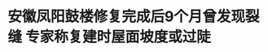 <!DOCTYPE html>
<html lang="zh-CN">

<head>
    
<title>安徽凤阳鼓楼修复完成后9个月曾发现裂缝 专家称复建时屋面坡度或过陡_腾讯新闻</title>
<meta name="keywords" content="鼓楼,安徽,凤阳,文旅,复建,明中都,文旅局,维修,滁州,滁州市公共资源交易中心">
<meta name="description" content="5月19日，安徽省滁州市凤阳鼓楼发生屋顶瓦片大面积脱落，据凤阳县文旅局20日发布的通报，此次瓦片大面积脱落，距离凤阳鼓楼上次进行维修仅1年多时间。红星新闻记者查询后发现，据滁州市公共资源交易中心网公布的一份落款为2023年7月的《凤阳县明中都鼓楼（简称“凤阳鼓楼”）楼宇维修招标文件》显示，这次维修内容包括更换...">
<meta name="author" content="腾讯网">
<meta name="copyright" content="Copyright 1998 - 2025 Tencent. All Rights Reserved">
<meta property="og:type" content="news" />

<meta property="og:title" content="安徽凤阳鼓楼修复完成后9个月曾发现裂缝 专家称复建时屋面坡度或过陡_腾讯新闻" />
<meta property="og:description" content="5月19日，安徽省滁州市凤阳鼓楼发生屋顶瓦片大面积脱落，据凤阳县文旅局20日发布的通报，此次瓦片大面积脱落，距离凤阳鼓楼上次进行维修仅1年多时间。红星新闻记者查询后发现，据滁州市公共资源交易中心网公布的一份落款为2023年7月的《凤阳县明中都鼓楼（简称“凤阳鼓楼”）楼宇维修招标文件》显示，这次维修内容包括更换..." />
<meta property="og:url" content="https://news.qq.com/rain/a/20250522A00APH00" />
<meta property="og:image" content="https://inews.gtimg.com/news_ls/OpSLiNer2mJKe_dNqDmn5DbJvH4CrY2_Km4tby7B_9c_cAA_640330/0" />
<meta property="article:author" content="成都商报红星新闻" />
<meta property="article:published_time" content="2025-05-22 00:50:10" />
<meta property="category" content="social" />

<meta name="baidu-site-verification" content="jJeIJ5X7pP" />
    <meta charset="utf-8" />
<meta http-equiv="X-UA-Compatible" content="IE=Edge" />
<meta name="viewport" content="width=device-width, initial-scale=1, shrink-to-fit=no" />
<link rel="dns-prefetch" href="mat1.gtimg.com">
<link rel="dns-prefetch" href="i.news.qq.com">
<link rel="shortcut icon" href="https://mat1.gtimg.com/qqcdn/qqindex2021/favicon.ico">
<script nomodule="true" src="https://mat1.gtimg.com/qqcdn/qqindex2021/common-static/20240515201444/core3-37-1.min.js"></script>
<script>
  try {
    if (!window.IntersectionObserver) {
      var observerScript = document.createElement('script');
      observerScript.src = "https://mat1.gtimg.com/qqcdn/qqindex2021/common-static/20241024141058/intersection-observer-polyfill.js";
      document.head.appendChild(observerScript);
    }
  } catch (error) {}
</script>

<script>
  try {
    if (!Element.prototype.scrollTo) {
      var scrollScript = document.createElement('script');
      scrollScript.src = "https://mat1.gtimg.com/qqcdn/qqindex2021/common-static/20241025153001/scroll-behavior-polyfill.js";
      document.head.appendChild(scrollScript);
    }
  } catch (error) {}
</script>
<script>
  try {
    if ('scrollRestoration' in window.history) {
      window.history.scrollRestoration = 'manual';
    }
    window.isPcClient = Boolean(window.electron) && (
      window.navigator.userAgent.indexOf('pc-client') > 0 ||
      window.navigator.userAgent.indexOf('TencentNews') > 0
    );
  } catch {}
</script>
<script>
  try {
    if (window.isPcClient) {
      var bodyStyle = document.createElement('style');
      bodyStyle.innerText = 'body{ zoom: 0.95 }';
      document.head.appendChild(bodyStyle);
    }
  } catch {}
</script>
<script>
  window.DATA = {"url":"https://view.inews.qq.com/a/20250522A00APH00","article_id":"20250522A00APH00","article_type":"0","title":"安徽凤阳鼓楼修复完成后9个月曾发现裂缝 专家称复建时屋面坡度或过陡","desc":"5月19日，安徽省滁州市凤阳鼓楼发生屋顶瓦片大面积脱落，据凤阳县文旅局20日发布的通报，此次瓦片大面积脱落，距离凤阳鼓楼上次进行维修仅1年多时间。红星新闻记者查询后发现，据滁州市公共资源交易中心网公布的一份落款为2023年7月的《凤阳县明中都鼓楼（简称“凤阳鼓楼”）楼宇维修招标文件》显示，这次维修内容包括更换...","iNewsRecommendLevel":1,"abstract":"5月19日，安徽省滁州市凤阳鼓楼发生屋顶瓦片大面积脱落，据凤阳县文旅局20日发布的通报，此次瓦片大面积脱落，距离凤阳鼓楼上次进行维修仅1年多时间。红星新闻记者查询后发现，据滁州市公共资源交易中心网公布的一份落款为2023年7月的《凤阳县明中都鼓楼（简称“凤阳鼓楼”）楼宇维修招标文件》显示，这次维修内容包括更换...","catalog1":"social","ad_channel_sign":"news","introduction":"","media":"成都商报红星新闻","media_id":"5082585","pubtime":"2025-05-22 00:50:10","comment_id":"8413783153","political":0,"cmsId":"20250522A00APH00","cms_id":"20250522A00APH00","closeAllAd":0,"closeAllFavorite":false,"originContent":{"directory":{"ai_list":[{"desc":"维修仅1年多后发生瓦片大面积脱落","link":"AIPOS_0"},{"desc":"凤阳鼓楼修复完成9个月后出现瓦片滑落","link":"AIPOS_1"},{"desc":"专家认为复原鼓楼时或屋面坡度过陡","link":"AIPOS_2"}],"enable":2,"list":null},"text":"\u003cdiv class=\"rich_media_content\"\u003e\u003cblockquote\u003e\u003cp\u003e5月19日，安徽省滁州市凤阳鼓楼发生屋顶瓦片大面积脱落，据凤阳县文旅局20日发布的通报，此次瓦片大面积脱落，距离凤阳鼓楼上次进行维修仅1年多时间。\u003c/p\u003e\u003cp\u003e红星新闻记者查询后发现，据滁州市公共资源交易中心网公布的一份落款为2023年7月的《凤阳县明中都鼓楼（简称“凤阳鼓楼”）楼宇维修招标文件》显示，这次维修内容包括更换损毁檐板、屋椽及脱落瓦片等。\u003c/p\u003e\u003cp\u003e凤阳县文旅局党组书记、局长卢德永20日在接受央广网记者采访时表示，发生脱落的也正是当时进行修复的瓦片部分。值得注意的是，除了在1995年复建鼓楼上层楼宇部分外，凤阳当地还曾在2015年复建钟楼。\u003c/p\u003e\u003c/blockquote\u003e\u003cp style=\"text-align: center\" data-exeditor-arbitrary-box=\"image-box\"\u003e\u003c!--IMG_0--\u003e\u003c/p\u003e\u003cp class=\"qqnews_image_desc\" style=\"color: #666; font-size: 14px; text-align: center\"\u003e▲安徽凤阳鼓楼发生屋顶瓦片大面积脱落 视频截图\u003c/p\u003e\u003cp\u003e5月21日，福建理工大学历史建筑保护工程专业教授姚洪峰接受红星新闻记者采访时表示，上世纪90年代甚至近些年，随着文旅的发展一些文保单位出现了需要复建的情况。比如凤阳鼓楼这种明代基座尚存，但是希望复建上层楼宇的情况，由于下层属于省级文保单位，因此上层复建建筑需要省级文物局批准，同时复建的建筑要有历史依据可查。\u003c/p\u003e\u003cp style=\"text-align: center\"\u003e\u003cstrong\u003e\u003cspan style=\"color: rgb(127, 127, 127)\"\u003e维修仅1年多后发生瓦片大面积脱落 \u003c/span\u003e\u003c/strong\u003e\u003c/p\u003e\u003cp style=\"text-align: center\"\u003e\u003cstrong\u003e\u003cspan style=\"color: rgb(127, 127, 127)\"\u003e去年无人机巡检时曾发现裂缝\u003c/span\u003e\u003c/strong\u003e\u003c/p\u003e\u003cp\u003e据凤阳县文旅局通报，凤阳鼓楼建于1375年，由台基和楼宇两部分组成，台基于1989年被列为安徽省重点文物保护单位，原楼宇部分已毁于清咸丰三年（1853年），现楼宇为1995年建设。5月19日发生的鼓楼楼宇顶部东侧瓦片部分脱落没有造成人员伤亡。\u003c/p\u003e\u003cp\u003e凤阳县文旅局通报称，2017年以来，鼓楼楼宇零星出现屋顶部分瓦片脱落、檐板损毁。2023年2月，因损毁情况加重，存在安全隐患，启动鼓楼楼宇维修项目。2023年5月，通过公开招标，确定了项目设计单位、施工单位、监理单位。2023年9月进场施工，2024年3月竣工验收。\u003c/p\u003e\u003cp style=\"text-align: center\" data-exeditor-arbitrary-box=\"image-box\"\u003e\u003c!--IMG_1--\u003e\u003c/p\u003e\u003cp class=\"qqnews_image_desc\" style=\"color: #666; font-size: 14px; text-align: center\"\u003e▲凤阳县文旅局相关通报\u003c/p\u003e\u003cp\u003e据滁州市公共资源交易中心网公布的一份落款为2023年7月的《凤阳县明中都鼓楼楼宇维修招标文件》显示，此次维修的内容包括，鼓楼楼宇重檐歇山顶屋面维修，更换损毁檐板、屋椽及脱落瓦片，斗拱、门窗油漆翻新，二楼栏杆加高等，当时的合同估算价为400万元。\u003c/p\u003e\u003cp\u003e据天眼查App等平台数据显示，2023年7月31日，凤阳县明中都鼓楼楼宇维修中标结果公示，中标的是黄山市徽州中亚建筑安装古典园林有限公司，工期为180日。相关信息显示，该公司成立于2002年，注册资本2500万元，经营范围包括建筑工程、古建筑工程、文物保护工程等。据多地政府网站的公示信息，该企业曾中标过安徽黄山“花开南溪”乡村振兴样板项目建设工程、黄山市徽州区潜口镇潜口转盘及周边改造提升工程等项目。\u003c!--MID_AD_0--\u003e\u003c!--EOP_0--\u003e\u003c/p\u003e\u003c!--MID_ARTICLE_AD_0--\u003e\u003c!--PARAGRAPH_0--\u003e\u003cp\u003e21日下午，红星新闻记者拨打了黄山市徽州中亚建筑安装古典园林有限公司的电话。但记者说明采访来意后，电话被挂断。\u003c/p\u003e\u003cp\u003e凤阳县文旅局党组书记、局长卢德永接受央广网记者采访时曾表示，凤阳鼓楼在修复完成后9个月，即去年12月，无人机在巡检时发现楼宇顶部南北向出现裂缝的情况，第三方检测机构评估后要求施工单位进行修补，当时的结论是“没有整体滑动现象”。\u003c/p\u003e\u003cp\u003e通过验收1年后，鼓楼却出现瓦片大面积滑落的情况。对此，建筑领域安全专家、教授级高级工程师张世园接受红星新闻记者采访时表示，通过凤阳县的通报可知，发生瓦片脱落的鼓楼是2024年3月维修，建于1995年，是钢筋混凝土结构，严格意义上属于重建的仿古建筑。对于瓦片脱落原因的调查，需要查阅该仿古建筑的设计是否符合国家相关法规、规范、标准要求，同时需要确认是否存在施工质量、建筑结构安全隐患。\u003c!--MID_AD_1--\u003e\u003c!--EOP_1--\u003e\u003c/p\u003e\u003c!--MID_ARTICLE_AD_1--\u003e\u003c!--PARAGRAPH_1--\u003e\u003cp style=\"text-align: center\"\u003e\u003cstrong\u003e\u003cspan style=\"color: rgb(31, 73, 125)\"\u003e为何发生瓦片掉落？\u003cbr/\u003e\u003c/span\u003e\u003c/strong\u003e\u003c/p\u003e\u003cp style=\"text-align: center\"\u003e\u003cstrong\u003e\u003cspan style=\"color: rgb(31, 73, 125)\"\u003e专家认为复原鼓楼时或屋面坡度过陡\u003c/span\u003e\u003c/strong\u003e\u003cbr/\u003e\u003c/p\u003e\u003cp\u003e张世园接受红星新闻记者采访时表示，随着建筑材料变化发展，现在很多古建筑、仿古建筑建造和修复会使用一些新材料、新工艺，与古建工艺和材料出现了不同。仿古建筑的瓦片铺设主要有干铺法和湿铺法，干铺法就是在瓦片下面一层设置檩条，然后依次把瓦片铺设在上面，檩条均匀受力。湿铺法主要是使用砂浆等固结材料，将瓦片固定在屋顶，由于砂浆等固结材料质量控制困难，容易出现质量问题，而导致瓦片出现松动、脱落的情况。\u003c!--MID_AD_2--\u003e\u003c!--EOP_2--\u003e\u003c/p\u003e\u003c!--MID_ARTICLE_AD_2--\u003e\u003c!--PARAGRAPH_2--\u003e\u003cp\u003e张世园说，仿古建筑很多是斜坡屋顶，有可能出现最边缘的屋檐板集中受力。屋檐板实际上不应该受力的，一旦屋檐板受力过大超出承受范围而损毁，就会出现瓦片整体滑落的情况。\u003c/p\u003e\u003cp style=\"text-align: center\" data-exeditor-arbitrary-box=\"image-box\"\u003e\u003c!--IMG_2--\u003e\u003c/p\u003e\u003cp class=\"qqnews_image_desc\" style=\"color: #666; font-size: 14px; text-align: center\"\u003e▲发生瓦片脱落的凤阳鼓楼 据央广网\u003c/p\u003e\u003cp\u003e福建理工大学历史建筑保护工程专业教授姚洪峰表示，传统古建的瓦有些通过金属丝相互固定铺设在望板上的，古建的瓦绝大多数都会用瓦钉在屋檐处固定，现在很多仿古建筑会铺设新材料制作的防水层，摩擦力相对传统望板材料较小，如果屋顶坡面较大，可能出现瓦片大面积滑落的情况。\u003c/p\u003e\u003cp\u003e姚洪峰向红星新闻记者提供了一份《凤阳县明中都鼓楼楼宇维修设计方案》，其中显示，上世纪90年代复原的这座鼓楼或存在屋面坡度过陡的情况，平均坡度接近40度，这种坡度在正常古建筑屋面是非常少见的坡度。\u003c/p\u003e\u003cp style=\"text-align: center\"\u003e\u003cstrong\u003e\u003cspan style=\"color: rgb(31, 73, 125)\"\u003e凤阳县已成立调查组\u003c/span\u003e\u003c/strong\u003e\u003c/p\u003e\u003cp style=\"text-align: center\"\u003e\u003cstrong\u003e\u003cspan style=\"color: rgb(31, 73, 125)\"\u003e邀请相关专家开展调查核实\u003c/span\u003e\u003c/strong\u003e\u003c/p\u003e\u003cp\u003e据凤阳县文旅局20日通报，凤阳鼓楼的楼宇部分为1995年建设。红星新闻记者查询后发现，除了重建鼓楼外，在2015年，凤阳还开工复建钟楼，并于2018年竣工。据安徽日报2015年报道，复建后的凤阳钟楼主体建筑高32.8米，建筑面积约7867平方米。相比于凤阳鼓楼台基为明代建筑、楼宇为新建，凤阳钟楼的台基和楼宇部分均为复建。\u003c/p\u003e\u003cp\u003e卢德勇接受央广网采访时曾表示，上次凤阳鼓楼维修最后合同结算金额为290余万元，主要用于瓦片、檩条以及二楼木栏杆的修缮，增加防水层、钢筋网、水泥砂浆层等，还包括脚手架搭建等花费。\u003c/p\u003e\u003cp\u003e5月21日，红星新闻记者联系了卢德勇，但其未能接受采访。\u003c/p\u003e\u003cp\u003e凤阳县文旅局20日通报，针对此事，凤阳县委、县政府已成立调查组，责令项目设计单位、施工单位、监理单位赶赴现场，并邀请相关专家开展调查核实。截至5月19日23时，现场安全防护隔离设施已安装完成，其他工作正有序推进中。\u003c/p\u003e\u003cp style=\"text-align: center\" data-exeditor-arbitrary-box=\"image-box\"\u003e\u003c!--IMG_3--\u003e\u003c/p\u003e\u003cp class=\"qqnews_image_desc\" style=\"color: #666; font-size: 14px; text-align: center\"\u003e▲凤阳县文化和旅游局 据央广网\u003c/p\u003e\u003cp\u003e红星新闻记者注意到，从上世纪90年代开始，我国多地曾复建过钟楼、鼓楼等建筑。\u003c/p\u003e\u003cp\u003e河北蔚县政府网站介绍，蔚县鼓楼始建于明代洪武十四年，楼宇毁于1946年，现在的鼓楼楼宇部分是在1997年重建，并于1998年10月建成并对外开放的。中国青年网2022年曾报道，开封鼓楼始建于明代洪武十二年，1976年11月，残留的开封鼓楼台基被全部拆除，辟为广场。在2012年4月23日，鼓楼复建及地下人防项目工程正式开始施工，于2013年10月收官。\u003c!--MID_AD_3--\u003e\u003c!--EOP_3--\u003e\u003c/p\u003e\u003c!--MID_ARTICLE_AD_3--\u003e\u003c!--PARAGRAPH_3--\u003e\u003cp\u003e据央广网20日报道，按照文物保护法的相关规定，在城台上面进行施工的楼宇复建项目至少需通过省级文物部门和国家文物局的双重批复，但实际情况是，凤阳鼓楼1995年相关报批手续在安徽省文物局未获得批准，属违规建筑。\u003c/p\u003e\u003cp\u003e对此姚洪峰表示，上世纪90年代甚至近些年，随着文旅发展，一些文保单位出现需要复建部分建筑和其他设施的情况，像凤阳鼓楼这种古建基座尚存，但是希望复建上层楼宇或其他设施的情况。由于下层属于省级文保单位，因此上层复建建筑需要省文物局批准，同时复建的建筑要有历史依据可查。对于此次出现瓦片大面积滑落的凤阳鼓楼上层楼宇建筑是否“违建”，需要相关部门调查后确定。\u003c/p\u003e\u003cp\u003e红星新闻记者查询后发现，根据文物保护法，不可移动文物已全部毁坏的，应当实施遗址保护，不得在原址重建。因特殊情况需要在原址重建的，由省、自治区、直辖市人民政府文物行政部门报省、自治区、直辖市人民政府批准；全国重点文物保护单位需要在原址重建的，由省、自治区、直辖市人民政府报国务院批准。红星新闻记者从安徽省政府网站上查询后发现，凤阳鼓楼基座部分属于安徽省第三批文保单位。\u003c!--MID_AD_4--\u003e\u003c!--EOP_4--\u003e\u003c/p\u003e\u003c!--MID_ARTICLE_AD_4--\u003e\u003c!--PARAGRAPH_4--\u003e\u003cp\u003e陕西一名古建行业业内人士龚先生（化姓）接受红星新闻记者采访时表示，近些年随着文旅行业的发展，很多地方会复建一些古建筑，“严格来说这些和文物保护基本没有什么关系了，主要在新建的过程中不对已有文保建筑造成危害，同时需符合其他规定。”\u003c/p\u003e\u003cp\u003e龚先生说，文物修复强调“最小干预”和“可识别性”原则，要求修复必须基于原始材料和历史证据，避免臆测性复原。\u003c/p\u003e\u003cp\u003e红星新闻记者 付垚\u003c/p\u003e\u003cp\u003e编辑 郭庄 责编 邓旆光\u003c/p\u003e\u003cdiv powered-by=\"qqnews_ex-editor\"\u003e\u003c/div\u003e\u003cstyle\u003e.rich_media_content{--news-tabel-th-night-color: #444444;--news-font-day-color: #333;--news-font-night-color: #d9d9d9;--news-bottom-distance: 22px}.rich_media_content p:not([data-exeditor-arbitrary-box=image-box]){letter-spacing:.5px;line-height:30px;margin-bottom:var(--news-bottom-distance);word-wrap:break-word}.rich_media_content{color:var(--news-font-day-color);font-size:18px}@media(prefers-color-scheme:dark){body:not([data-weui-theme=light]):not([dark-mode-disable=true]) .rich_media_content p:not([data-exeditor-arbitrary-box=image-box]){letter-spacing:.5px;line-height:30px;margin-bottom:var(--news-bottom-distance);word-wrap:break-word}body:not([data-weui-theme=light]):not([dark-mode-disable=true]) .rich_media_content{color:var(--news-font-night-color)}}.data_color_scheme_dark .rich_media_content p:not([data-exeditor-arbitrary-box=image-box]){letter-spacing:.5px;line-height:30px;margin-bottom:var(--news-bottom-distance);word-wrap:break-word}.data_color_scheme_dark .rich_media_content{color:var(--news-font-night-color)}.data_color_scheme_dark .rich_media_content{font-size:18px}.rich_media_content p[data-exeditor-arbitrary-box=image-box]{margin-bottom:11px}.rich_media_content\u003ediv:not(.qnt-video),.rich_media_content\u003esection{margin-bottom:var(--news-bottom-distance)}.rich_media_content hr{margin-bottom:var(--news-bottom-distance)}.rich_media_content .link_list{margin:0;margin-top:20px;min-height:0!important}.rich_media_content blockquote{background:#f9f9f9;border-left:6px solid #ccc;margin:1.5em 10px;padding:.5em 10px}.rich_media_content blockquote p{margin-bottom:0!important}.data_color_scheme_dark .rich_media_content blockquote{background:#323232}@media(prefers-color-scheme:dark){body:not([data-weui-theme=light]):not([dark-mode-disable=true]) .rich_media_content blockquote{background:#323232}}.rich_media_content ol[data-ex-list]{--ol-start: 1;--ol-list-style-type: decimal;list-style-type:none;counter-reset:olCounter calc(var(--ol-start,1) - 1);position:relative}.rich_media_content ol[data-ex-list]\u003eli\u003e:first-child::before{content:counter(olCounter,var(--ol-list-style-type)) '. ';counter-increment:olCounter;font-variant-numeric:tabular-nums;display:inline-block}.rich_media_content ul[data-ex-list]{--ul-list-style-type: circle;list-style-type:none;position:relative}.rich_media_content ul[data-ex-list].nonUnicode-list-style-type\u003eli\u003e:first-child::before{content:var(--ul-list-style-type) ' ';font-variant-numeric:tabular-nums;display:inline-block;transform:scale(0.5)}.rich_media_content ul[data-ex-list].unicode-list-style-type\u003eli\u003e:first-child::before{content:var(--ul-list-style-type) ' ';font-variant-numeric:tabular-nums;display:inline-block;transform:scale(0.8)}.rich_media_content ol:not([data-ex-list]){padding-left:revert}.rich_media_content ul:not([data-ex-list]){padding-left:revert}.rich_media_content table{display:table;border-collapse:collapse;margin-bottom:var(--news-bottom-distance)}.rich_media_content table th,.rich_media_content table td{word-wrap:break-word;border:1px solid #ddd;white-space:nowrap;padding:2px 5px}.rich_media_content table th{font-weight:700;background-color:#f0f0f0;text-align:left}.rich_media_content table p{margin-bottom:0!important}.data_color_scheme_dark .rich_media_content table th{background:var(--news-tabel-th-night-color)}@media(prefers-color-scheme:dark){body:not([data-weui-theme=light]):not([dark-mode-disable=true]) .rich_media_content table th{background:var(--news-tabel-th-night-color)}}.rich_media_content .qqnews_image_desc,.rich_media_content p[type=om-image-desc]{line-height:20px!important;text-align:center!important;font-size:14px!important;color:#666!important}.rich_media_content div[data-exeditor-arbitrary-box=wrap]:not([data-exeditor-arbitrary-box-special-style]){max-width:100%}.rich_media_content .qqnews-content{--wmfont: 0;--wmcolor: transparent;font-size:var(--wmfont);color:var(--wmcolor);line-height:var(--wmfont)!important;margin-bottom:var(--wmfont)!important}.rich_media_content .qqnews_sign_emphasis{background:#f7f7f7}.rich_media_content .qqnews_sign_emphasis ol{word-wrap:break-word;border:none;color:#5c5c5c;line-height:28px;list-style:none;margin:14px 0 6px;padding:16px 15px 4px}.rich_media_content .qqnews_sign_emphasis p{margin-bottom:12px!important}.rich_media_content .qqnews_sign_emphasis ol\u003eli\u003ep{padding-left:30px}.rich_media_content .qqnews_sign_emphasis ol\u003eli{list-style:none}.rich_media_content .qqnews_sign_emphasis ol\u003eli\u003ep:first-child::before{margin-left:-30px;content:counter(olCounter,decimal) ''!important;counter-increment:olCounter!important;font-variant-numeric:tabular-nums!important;background:#37f;border-radius:2px;color:#fff;font-size:15px;font-style:normal;text-align:center;line-height:18px;width:18px;height:18px;margin-right:12px;position:relative;top:-1px}.data_color_scheme_dark .rich_media_content .qqnews_sign_emphasis{background:#262626}.data_color_scheme_dark .rich_media_content .qqnews_sign_emphasis ol\u003eli\u003ep{color:#a9a9a9}@media(prefers-color-scheme:dark){body:not([data-weui-theme=light]):not([dark-mode-disable=true]) .rich_media_content .qqnews_sign_emphasis{background:#262626}body:not([data-weui-theme=light]):not([dark-mode-disable=true]) .rich_media_content .qqnews_sign_emphasis ol\u003eli\u003ep{color:#a9a9a9}}.rich_media_content h1,.rich_media_content h2,.rich_media_content h3,.rich_media_content h4,.rich_media_content h5,.rich_media_content h6{margin-bottom:var(--news-bottom-distance);font-weight:700}.rich_media_content h1{font-size:20px}.rich_media_content h2,.rich_media_content h3{font-size:19px}.rich_media_content h4,.rich_media_content h5,.rich_media_content h6{font-size:18px}.rich_media_content li:empty{display:none}.rich_media_content ul,.rich_media_content ol{margin-bottom:var(--news-bottom-distance)}.rich_media_content div\u003ep:only-child{margin-bottom:0!important}.rich_media_content .cms-cke-widget-title-wrap p{margin-bottom:0!important}\u003c/style\u003e\u003c/div\u003e","version":"v2"},"originAttribute":{"IMG_0":{"bigOrigUrl":"https://inews.gtimg.com/om_bt/OzdqNsn2_M-KD8rLbpTTX_hqyTDCdN6puldDg9lVhx6JAAA/0","compressUrl":"https://inews.gtimg.com/om_bt/OzdqNsn2_M-KD8rLbpTTX_hqyTDCdN6puldDg9lVhx6JAAA/641","desc":"","fullPic":"1","height":775,"imgurl0":"https://inews.gtimg.com/om_bt/OzdqNsn2_M-KD8rLbpTTX_hqyTDCdN6puldDg9lVhx6JAAA/0","imgurl1000":"https://inews.gtimg.com/om_bt/OzdqNsn2_M-KD8rLbpTTX_hqyTDCdN6puldDg9lVhx6JAAA/1000","islong":0,"origUrl":"https://inews.gtimg.com/om_bt/OzdqNsn2_M-KD8rLbpTTX_hqyTDCdN6puldDg9lVhx6JAAA/641","size":142,"style":"display: inline-block; max-width: 100%; width: 928px","thumb":"https://inews.gtimg.com/om_bt/OzdqNsn2_M-KD8rLbpTTX_hqyTDCdN6puldDg9lVhx6JAAA_181x181s/0","url":"https://inews.gtimg.com/om_bt/OzdqNsn2_M-KD8rLbpTTX_hqyTDCdN6puldDg9lVhx6JAAA/641","width":641},"IMG_1":{"bigOrigUrl":"https://inews.gtimg.com/om_bt/Oi-yhZVqOMbDQ4UD2QPwchjU0wRHR_6-indxajnGRW7GIAA/0","compressUrl":"https://inews.gtimg.com/om_bt/Oi-yhZVqOMbDQ4UD2QPwchjU0wRHR_6-indxajnGRW7GIAA/641","desc":"","fullPic":"1","height":654,"imgurl0":"https://inews.gtimg.com/om_bt/Oi-yhZVqOMbDQ4UD2QPwchjU0wRHR_6-indxajnGRW7GIAA/0","imgurl1000":"https://inews.gtimg.com/om_bt/Oi-yhZVqOMbDQ4UD2QPwchjU0wRHR_6-indxajnGRW7GIAA/1000","islong":0,"origUrl":"https://inews.gtimg.com/om_bt/Oi-yhZVqOMbDQ4UD2QPwchjU0wRHR_6-indxajnGRW7GIAA/641","size":286,"style":"display: inline-block; max-width: 100%; width: 640px","thumb":"https://inews.gtimg.com/om_bt/Oi-yhZVqOMbDQ4UD2QPwchjU0wRHR_6-indxajnGRW7GIAA_181x181s/0","url":"https://inews.gtimg.com/om_bt/Oi-yhZVqOMbDQ4UD2QPwchjU0wRHR_6-indxajnGRW7GIAA/641","width":640},"IMG_2":{"bigOrigUrl":"https://inews.gtimg.com/om_bt/OkvEVPg0jQjsyjl0oSzOrNfOcQJYPNJ8RcJrKWcOcXf-oAA/0","compressUrl":"https://inews.gtimg.com/om_bt/OkvEVPg0jQjsyjl0oSzOrNfOcQJYPNJ8RcJrKWcOcXf-oAA/641","desc":"","fullPic":"1","height":481,"imgurl0":"https://inews.gtimg.com/om_bt/OkvEVPg0jQjsyjl0oSzOrNfOcQJYPNJ8RcJrKWcOcXf-oAA/0","imgurl1000":"https://inews.gtimg.com/om_bt/OkvEVPg0jQjsyjl0oSzOrNfOcQJYPNJ8RcJrKWcOcXf-oAA/1000","islong":0,"origUrl":"https://inews.gtimg.com/om_bt/OkvEVPg0jQjsyjl0oSzOrNfOcQJYPNJ8RcJrKWcOcXf-oAA/641","size":97,"style":"display: inline-block; max-width: 100%; width: 800px","thumb":"https://inews.gtimg.com/om_bt/OkvEVPg0jQjsyjl0oSzOrNfOcQJYPNJ8RcJrKWcOcXf-oAA_181x181s/0","url":"https://inews.gtimg.com/om_bt/OkvEVPg0jQjsyjl0oSzOrNfOcQJYPNJ8RcJrKWcOcXf-oAA/641","width":641},"IMG_3":{"bigOrigUrl":"https://inews.gtimg.com/om_bt/Oi6DXOjfASVGXSSm54bkihUehV6QfKflcKUelql0Z5IuEAA/0","compressUrl":"https://inews.gtimg.com/om_bt/Oi6DXOjfASVGXSSm54bkihUehV6QfKflcKUelql0Z5IuEAA/641","desc":"","fullPic":"1","height":427,"imgurl0":"https://inews.gtimg.com/om_bt/Oi6DXOjfASVGXSSm54bkihUehV6QfKflcKUelql0Z5IuEAA/0","imgurl1000":"https://inews.gtimg.com/om_bt/Oi6DXOjfASVGXSSm54bkihUehV6QfKflcKUelql0Z5IuEAA/1000","islong":0,"origUrl":"https://inews.gtimg.com/om_bt/Oi6DXOjfASVGXSSm54bkihUehV6QfKflcKUelql0Z5IuEAA/641","size":96,"style":"display: inline-block; max-width: 100%; width: 800px","thumb":"https://inews.gtimg.com/om_bt/Oi6DXOjfASVGXSSm54bkihUehV6QfKflcKUelql0Z5IuEAA_181x181s/0","url":"https://inews.gtimg.com/om_bt/Oi6DXOjfASVGXSSm54bkihUehV6QfKflcKUelql0Z5IuEAA/641","width":641}},"selfDeclare":{},"userAddress":"四川","card":{"chlid":"5082585","chlname":"成都商报红星新闻","desc":"成都传媒集团旗下的新媒体平台。在这里，你能体会深度、看到态度、感受温度。","icon":"http://inews.gtimg.com/newsapp_ls/0/15492913695_200200/0","msgEntry":1,"uin":"ec4e2b1e5379676f6cbe2aad47ff8c73d5","update_frequency":"0","vip_desc":"成都商报红星新闻官方账号","vip_icon_night":"http://inews.gtimg.com/newsapp_ls/0/14876049528/0","vip_place":"left","vip_type":"30013","vip_icon":"http://inews.gtimg.com/newsapp_ls/0/14876049251/0","vip_type_new":"30013","suid":"8QMW235U5YQeuzo=","liveInfo":{"roomID":"1381546010","roomStatus":"2"},"cpLevel":1},"interationCount":{"like":19,"collect":2,"share":4},"payment_info":{},"article_is_pay":false,"payment_column_info_v1":{"is_column_pay":false,"read_count_all":0},"tag_info_item":null,"contentWordsNum":2979,"extraProperty":{"FeedbackDetailDisableInsert":1,"zanSkinType":""},"relateWelfare":{},"aiSwitch":true,"isOversize":false,"videoArr":[]};
</script>
<script>
  window.channelInfo = {"channelConfig":{"channelNav":[{"_auto_id":"1","active_alien_img":"","alien_img":"","channel_id":"news_news_home","is_local":"0","link":"https://www.qq.com","name_cn":"首页","name_en":"home"},{"_auto_id":"2","active_alien_img":"","alien_img":"","channel_id":"news_news_top","is_local":"0","link":"","name_cn":"要闻","name_en":"news"},{"_auto_id":"4","active_alien_img":"","alien_img":"","channel_id":"news_news_bj","is_local":"1","link":"","name_cn":"北京","name_en":"bj"},{"_auto_id":"5","active_alien_img":"","alien_img":"","channel_id":"news_news_finance","is_local":"0","link":"","name_cn":"财经","name_en":"finance"},{"_auto_id":"6","active_alien_img":"","alien_img":"","channel_id":"news_news_tech","is_local":"0","link":"","name_cn":"科技","name_en":"tech"},{"_auto_id":"7","active_alien_img":"","alien_img":"","channel_id":"tv","is_local":"0","link":"https://v.qq.com/channel/tv/?ptag=qqnews","name_cn":"电视剧","name_en":"tv"},{"_auto_id":"8","active_alien_img":"","alien_img":"","channel_id":"news_news_qa","is_local":"0","link":"","name_cn":"热问","name_en":"qa"},{"_auto_id":"9","active_alien_img":"","alien_img":"","channel_id":"news_news_ent","is_local":"0","link":"","name_cn":"娱乐","name_en":"ent"},{"_auto_id":"10","active_alien_img":"","alien_img":"","channel_id":"variety","is_local":"0","link":"https://v.qq.com/channel/variety/?ptag=qqnews","name_cn":"综艺","name_en":"variety"},{"_auto_id":"11","active_alien_img":"","alien_img":"","channel_id":"news_news_sports","is_local":"0","link":"","name_cn":"体育","name_en":"sports"},{"_auto_id":"13","active_alien_img":"","alien_img":"","channel_id":"news_news_nba","is_local":"0","link":"","name_cn":"NBA","name_en":"nba"},{"_auto_id":"14","active_alien_img":"","alien_img":"","channel_id":"news_news_world","is_local":"0","link":"","name_cn":"国际","name_en":"world"},{"_auto_id":"15","active_alien_img":"","alien_img":"","channel_id":"news_news_mil","is_local":"0","link":"","name_cn":"军事","name_en":"milite"},{"_auto_id":"16","active_alien_img":"","alien_img":"","channel_id":"news_news_auto","is_local":"0","link":"","name_cn":"汽车","name_en":"auto"},{"_auto_id":"17","active_alien_img":"","alien_img":"","channel_id":"news_news_house","is_local":"0","link":"","name_cn":"房产","name_en":"house"},{"_auto_id":"18","active_alien_img":"","alien_img":"","channel_id":"news_news_edu","is_local":"0","link":"","name_cn":"教育","name_en":"edu"},{"_auto_id":"19","active_alien_img":"","alien_img":"","channel_id":"news_news_antip","is_local":"0","link":"","name_cn":"健康","name_en":"health"},{"_auto_id":"20","active_alien_img":"","alien_img":"","channel_id":"news_news_video","is_local":"0","link":"","name_cn":"视频","name_en":"video"},{"_auto_id":"21","active_alien_img":"","alien_img":"","channel_id":"news_news_game","is_local":"0","link":"","name_cn":"游戏","name_en":"games"},{"_auto_id":"22","active_alien_img":"","alien_img":"","channel_id":"news_news_nchupin","is_local":"0","link":"","name_cn":"眼界","name_en":"chupin"},{"_auto_id":"24","active_alien_img":"","alien_img":"","channel_id":"news_news_football","is_local":"0","link":"","name_cn":"足球","name_en":"football"},{"_auto_id":"25","active_alien_img":"","alien_img":"","channel_id":"news_news_kepu","is_local":"0","link":"","name_cn":"科学","name_en":"kepu"},{"_auto_id":"26","active_alien_img":"","alien_img":"","channel_id":"news_news_digi","is_local":"0","link":"","name_cn":"数码","name_en":"digi"},{"_auto_id":"28","active_alien_img":"","alien_img":"","channel_id":"ymzx","is_local":"0","link":"https://gamer.qq.com/v2/cloudgame/game/96897?ichannel=txxwpc0Ftxxwpc1","name_cn":"元梦之星","name_en":"news_news_ymzx"},{"_auto_id":"31","active_alien_img":"","alien_img":"","channel_id":"movie","is_local":"0","link":"https://v.qq.com/channel/movie/?ptag=qqnews","name_cn":"电影","name_en":"movie"},{"_auto_id":"32","active_alien_img":"","alien_img":"","channel_id":"news_news_esport","is_local":"0","link":"","name_cn":"电竞","name_en":"esport"},{"_auto_id":"34","active_alien_img":"","alien_img":"","channel_id":"news_news_history","is_local":"0","link":"","name_cn":"历史","name_en":"history"},{"_auto_id":"35","active_alien_img":"","alien_img":"","channel_id":"news_news_baby","is_local":"0","link":"","name_cn":"育儿","name_en":"baby"},{"_auto_id":"36","active_alien_img":"","alien_img":"","channel_id":"hbjy","is_local":"0","link":"https://gp.qq.com/act/a20250421mnqlx/news.shtml","name_cn":"和平精英","name_en":"news_news_hbjy"},{"_auto_id":"37","active_alien_img":"","alien_img":"","channel_id":"cloud_gamer","is_local":"0","link":"https://gamer.qq.com/?ichannel=txxwpc0Ftxxwpc1","name_cn":"云游戏","name_en":"cloud_gamer"},{"_auto_id":"38","active_alien_img":"","alien_img":"","channel_id":"news_news_lic","is_local":"0","link":"","name_cn":"理财","name_en":"finance_licai"},{"_auto_id":"39","active_alien_img":"","alien_img":"","channel_id":"news_news_istock","is_local":"0","link":"","name_cn":"股票","name_en":"finance_stock"},{"_auto_id":"40","active_alien_img":"","alien_img":"","channel_id":"ren_min_shi_pin","is_local":"0","link":"https://news.qq.com/omn/author/8QMd3Hld74cbujbY?tab=om_video","name_cn":"人民视频","name_en":"ren_min_shi_pin"},{"_auto_id":"41","active_alien_img":"","alien_img":"","channel_id":"news_news_weather","is_local":"0","link":"https://tianqi.qq.com/index.htm","name_cn":"天气","name_en":"weather"}]}};
</script>
<script>
  window.articleConfig = {"rightConfig":[{"_auto_id":"1","category_key":"default","modules":"{\"moduleList\":[{\"title\":\"作者其他文章\",\"id\":\"user_article\"},{\"title\":\"精选视频\",\"id\":\"video_album\",\"videoType\":\"tag\",\"videoId\":\"aUepxrtchGM=\",\"isSticky\":0},{\"title\":\"下载条\",\"id\":\"download_banner\",\"isSticky\":1},{\"title\":\"热点榜\",\"id\":\"hot_rank_list\",\"isSticky\":1},{\"title\":\"广告推广\",\"id\":\"ssp_ad_module\",\"category\":\"ad_ssp\",\"loid\":\"109\",\"isSticky\":1},{\"title\":\"广告推广位\",\"id\":\"c2s_ad_module\",\"category\":\"right_c2s\",\"path\":\"QQcom_all_Rectangle-1|QQcom_all_Rectangle-2|QQcom_all_Rectangle-3\",\"isSticky\":1}]}"},{"_auto_id":"2","category_key":"ent","modules":"{\"moduleList\":[{\"title\":\"作者其他文章\",\"id\":\"user_article\"},{\"title\":\"精选视频\",\"id\":\"video_album\",\"videoType\":\"tag\",\"videoId\":\"aUepxrtchGM=\"},{\"title\":\"下载条\",\"id\":\"download_banner\",\"isSticky\":1},{\"title\":\"热点榜\",\"id\":\"hot_rank_list\",\"isSticky\":1},{\"title\":\"广告推广\",\"id\":\"ssp_ad_module\",\"category\":\"ad_ssp\",\"loid\":\"109\",\"isSticky\":1},{\"title\":\"广告推广\",\"id\":\"ssp_ad_module\",\"category\":\"ad_ssp\",\"loid\":\"117\",\"isSticky\":1}]}"},{"_auto_id":"3","category_key":"game","modules":"{\"moduleList\":[{\"title\":\"作者其他文章\",\"id\":\"user_article\"},{\"title\":\"精选视频\",\"id\":\"video_album\",\"videoType\":\"tag\",\"videoId\":\"aUepxrtchGM=\"},{\"title\":\"热门游戏\",\"id\":\"recommend_game\",\"isSticky\":0},{\"title\":\"下载条\",\"id\":\"download_banner\",\"isSticky\":1},{\"title\":\"热点榜\",\"id\":\"hot_rank_list\",\"isSticky\":1},{\"title\":\"广告推广\",\"id\":\"ssp_ad_module\",\"category\":\"ad_ssp\",\"loid\":\"109\",\"isSticky\":1},{\"title\":\"广告推广位\",\"id\":\"c2s_ad_module\",\"category\":\"right_c2s\",\"path\":\"QQcom_all_Rectangle-1|QQcom_all_Rectangle-2|QQcom_all_Rectangle-3\",\"isSticky\":1}]}"},{"_auto_id":"4","category_key":"tech","modules":"{\"moduleList\":[{\"title\":\"作者其他文章\",\"id\":\"user_article\"},{\"title\":\"精选视频\",\"id\":\"video_album\",\"videoType\":\"tag\",\"videoId\":\"aUepxrtchGM=\"},{\"title\":\"下载条\",\"id\":\"download_banner\",\"isSticky\":1},{\"title\":\"热点榜\",\"id\":\"hot_rank_list\",\"isSticky\":1},{\"title\":\"广告推广\",\"id\":\"ssp_ad_module\",\"category\":\"ad_ssp\",\"loid\":\"109\",\"isSticky\":1},{\"title\":\"广告推广位\",\"id\":\"c2s_ad_module\",\"category\":\"right_c2s\",\"path\":\"QQcom_all_Rectangle-1|QQcom_all_Rectangle-2|QQcom_all_Rectangle-3\",\"isSticky\":1}]}"},{"_auto_id":"5","category_key":"finance","modules":"{\"moduleList\":[{\"title\":\"作者其他文章\",\"id\":\"user_article\"},{\"title\":\"精选视频\",\"id\":\"video_album\",\"videoType\":\"tag\",\"videoId\":\"aUepxrtchGM=\"},{\"title\":\"下载条\",\"id\":\"download_banner\",\"isSticky\":1},{\"title\":\"热点榜\",\"id\":\"hot_rank_list\",\"isSticky\":1},{\"title\":\"广告推广\",\"id\":\"ssp_ad_module\",\"category\":\"ad_ssp\",\"loid\":\"109\",\"isSticky\":1},{\"title\":\"广告推广位\",\"id\":\"c2s_ad_module\",\"category\":\"right_c2s\",\"path\":\"QQcom_all_Rectangle-1|QQcom_all_Rectangle-2|QQcom_all_Rectangle-3\",\"isSticky\":1}]}"},{"_auto_id":"6","category_key":"news","modules":"{\"moduleList\":[{\"title\":\"作者其他文章\",\"id\":\"user_article\"},{\"title\":\"精选视频\",\"id\":\"video_album\",\"videoType\":\"tag\",\"videoId\":\"aUepxrtchGM=\"},{\"title\":\"下载条\",\"id\":\"download_banner\",\"isSticky\":1},{\"title\":\"热点榜\",\"id\":\"hot_rank_list\",\"isSticky\":1},{\"title\":\"广告推广\",\"id\":\"ssp_ad_module\",\"category\":\"ad_ssp\",\"loid\":\"109\",\"isSticky\":1},{\"title\":\"广告推广位\",\"id\":\"c2s_ad_module\",\"category\":\"right_c2s\",\"path\":\"QQcom_all_Rectangle-1|QQcom_all_Rectangle-2|QQcom_all_Rectangle-3\",\"isSticky\":1}]}"},{"_auto_id":"7","category_key":"fashion","modules":"{\"moduleList\":[{\"title\":\"作者其他文章\",\"id\":\"user_article\"},{\"title\":\"精选视频\",\"id\":\"video_album\",\"videoType\":\"tag\",\"videoId\":\"aUepxrtchGM=\"},{\"title\":\"下载条\",\"id\":\"download_banner\",\"isSticky\":1},{\"title\":\"热点榜\",\"id\":\"hot_rank_list\",\"isSticky\":1},{\"title\":\"广告推广\",\"id\":\"ssp_ad_module\",\"category\":\"ad_ssp\",\"loid\":\"109\",\"isSticky\":1},{\"title\":\"广告推广位\",\"id\":\"c2s_ad_module\",\"category\":\"right_c2s\",\"path\":\"QQcom_all_Rectangle-1|QQcom_all_Rectangle-2|QQcom_all_Rectangle-3\",\"isSticky\":1}]}"},{"_auto_id":"8","category_key":"sports","modules":"{\"moduleList\":[{\"title\":\"作者其他文章\",\"id\":\"user_article\"},{\"title\":\"精选视频\",\"id\":\"video_album\",\"videoType\":\"tag\",\"videoId\":\"aUepxrtchGM=\"},{\"title\":\"下载条\",\"id\":\"download_banner\",\"isSticky\":1},{\"title\":\"热点榜\",\"id\":\"hot_rank_list\",\"isSticky\":1},{\"title\":\"广告推广\",\"id\":\"ssp_ad_module\",\"category\":\"ad_ssp\",\"loid\":\"109\",\"isSticky\":1},{\"title\":\"广告推广位\",\"id\":\"c2s_ad_module\",\"category\":\"right_c2s\",\"path\":\"QQcom_all_Rectangle-1|QQcom_all_Rectangle-2|QQcom_all_Rectangle-3\",\"isSticky\":1}]}"},{"_auto_id":"9","category_key":"health","modules":"{\"moduleList\":[{\"title\":\"作者其他文章\",\"id\":\"user_article\"},{\"title\":\"精选视频\",\"id\":\"video_album\",\"videoType\":\"tag\",\"videoId\":\"aUepxrtchGM=\"},{\"title\":\"下载条\",\"id\":\"download_banner\",\"isSticky\":1},{\"title\":\"热点榜\",\"id\":\"hot_rank_list\",\"isSticky\":1},{\"title\":\"广告推广\",\"id\":\"ssp_ad_module\",\"category\":\"ad_ssp\",\"loid\":\"109\",\"isSticky\":1},{\"title\":\"广告推广位\",\"id\":\"c2s_ad_module\",\"category\":\"right_c2s\",\"path\":\"QQcom_all_Rectangle-1|QQcom_all_Rectangle-2|QQcom_all_Rectangle-3\",\"isSticky\":1}]}"},{"_auto_id":"10","category_key":"nba","modules":"{\"moduleList\":[{\"title\":\"作者其他文章\",\"id\":\"user_article\"},{\"title\":\"精选视频\",\"id\":\"video_album\",\"videoType\":\"tag\",\"videoId\":\"aUepxrtchGM=\"},{\"title\":\"下载条\",\"id\":\"download_banner\",\"isSticky\":1},{\"title\":\"热点榜\",\"id\":\"hot_rank_list\",\"isSticky\":1},{\"title\":\"广告推广\",\"id\":\"ssp_ad_module\",\"category\":\"ad_ssp\",\"loid\":\"109\",\"isSticky\":1},{\"title\":\"广告推广位\",\"id\":\"c2s_ad_module\",\"category\":\"right_c2s\",\"path\":\"QQcom_all_Rectangle-1|QQcom_all_Rectangle-2|QQcom_all_Rectangle-3\",\"isSticky\":1}]}"},{"_auto_id":"11","category_key":"edu","modules":"{\"moduleList\":[{\"title\":\"作者其他文章\",\"id\":\"user_article\"},{\"title\":\"精选视频\",\"id\":\"video_album\",\"videoType\":\"tag\",\"videoId\":\"aUWpxLNdg2c=\"},{\"title\":\"下载条\",\"id\":\"download_banner\",\"isSticky\":1},{\"title\":\"热点榜\",\"id\":\"hot_rank_list\",\"isSticky\":1},{\"title\":\"广告推广\",\"id\":\"ssp_ad_module\",\"category\":\"ad_ssp\",\"loid\":\"109\",\"isSticky\":1},{\"title\":\"广告推广位\",\"id\":\"c2s_ad_module\",\"category\":\"right_c2s\",\"path\":\"QQcom_all_Rectangle-1|QQcom_all_Rectangle-2|QQcom_all_Rectangle-3\",\"isSticky\":1}]}"},{"_auto_id":"12","category_key":"ad","modules":"{\"moduleList\":[{\"title\":\"广告推广\",\"id\":\"ssp_ad_module\",\"category\":\"ad_ssp\",\"loid\":\"109\",\"isSticky\":1},{\"title\":\"广告推广位\",\"id\":\"c2s_ad_module\",\"category\":\"right_c2s\",\"path\":\"QQcom_all_Rectangle-1|QQcom_all_Rectangle-2|QQcom_all_Rectangle-3\",\"isSticky\":1}]}"}],"tonglanAdConfig":[{"_auto_id":"1","modules":"{\"moduleList\":[{\"title\":\"广告推广位\",\"id\":\"top\",\"category\":\"top_c2s\",\"path\":\"QQcom_all_Width1-1\"},{\"title\":\"广告推广位\",\"id\":\"bottom\",\"category\":\"bottom_c2s\",\"path\":\"QQcom_all_Width1-2\"}]}"}],"bottomConfig":[],"videoAdConfig":[{"_auto_id":"1","normal_time":"10","switch":"1","video_count":"0","video_time":"0"}],"rightGameConfig":[{"_auto_id":"2","desc":"连续登录送游戏钻石，群雄共聚称霸沙城","icon":"https://inews.gtimg.com/newsapp_bt/0/0627161037914_3816/0","link":"https://s.iwan.qq.com/opengame/tenvideo/index.html?hidestatusbar=1&hidetitlebar=1&immersive=1&syswebview=1&landscape=1&gameid=49085&url=https%3A%2F%2Fgz-file.91ninthpalace.com%2Fwzzx%2Findex_tencent_iwan.html%20&ref_ele=90015","name":"王者之心2"},{"_auto_id":"3","desc":"上线送VIP！万人同屏横扫沙城","icon":"https://inews.gtimg.com/newsapp_bt/0/0627155752146_4584/0","link":"https://s.iwan.qq.com/opengame/tenvideo/index.html?hidestatusbar=1&hidetitlebar=1&immersive=1&landscape=1&syswebview=1&gameid=47203&url=https%3A%2F%2Fcqss2login.bigrnet.com%2Fiwan%2Fh5%2Fplay%2Floading&ref_ele=90015","name":"传奇盛世"},{"_auto_id":"4","desc":"超高爆率，经典玩法","icon":"https://inews.gtimg.com/newsapp_bt/0/0627160641137_9103/0","link":"https://s.iwan.qq.com/opengame/tenvideo/index.html?hidestatusbar=1&hidetitlebar=1&immersive=1&syswebview=1&gameid=43803&url=https%3A%2F%2Fsdk.mxzgame.com%2FGames%2Fportal%2F108337%2FTXVApp&ref_ele=90015","name":"新不良人"},{"_auto_id":"6","desc":"超多福利登录即领，海量游戏任你畅玩","icon":"https://inews.gtimg.com/newsapp_bt/0/111315495935_3595/0","link":"https://dldir3.qq.com/minigamefile/webdownloads/QQGameMini_silent_1002020001_cid0.exe","name":"QQ游戏大厅"},{"_auto_id":"7","desc":"纯正经典玩法，欢乐挑战赛火热来袭","icon":"https://inews.gtimg.com/newsapp_bt/0/070918050891_4971/0","link":"https://minigame.qq.com/h5game_frame_test/?appid=200904&ifid=1502020001","name":"欢乐斗地主"},{"_auto_id":"8","desc":"新服大放送，享赚你就来","icon":"https://inews.gtimg.com/newsapp_bt/0/0627154608860_7318/0","link":"https://s.iwan.qq.com/opengame/tenvideo/index.html?hidestatusbar=1&hidetitlebar=1&immersive=1&syswebview=1&landscape=1&gameid=43403&url=https%3A%2F%2Flogin-wxxyx2-bzsc.jikewan.com%2Fgame%2Fcqtxvideo.html&ref_ele=90015","name":"百战沙城"},{"_auto_id":"9","desc":"全新极速版本爽玩！送新武魂转换卡","icon":"https://inews.gtimg.com/newsapp_bt/0/1016115936984_7153/0","link":"https://s.iwan.qq.com/opengame/tenvideo/index.html?hidestatusbar=1&hidetitlebar=1&immersive=1&syswebview=1&gameid=51477&url=https%3A%2F%2Fh5sdk.cdqcwl.com%2Fsdk%2Ftxaiwandefault%2Fce43a6806214ed5b3e2227ca7e99e27a%2F2231&ref_ele=90015","name":"斗罗大陆"},{"_auto_id":"10","desc":"原汁原味，正版授权","icon":"https://inews.gtimg.com/newsapp_bt/0/0627160844946_1794/0","link":"https://s.iwan.qq.com/opengame/tenvideo/index.html?hidetitlebar=1&immersive=1&syswebview=1&landscape=1&gameid=37275&url=https%3A%2F%2Fsdk.mxzgame.com%2FGames%2Fportal%2F100211%2FTXVApp&ref_ele=90015","name":"原始传奇"},{"_auto_id":"11","desc":"登录领神秘巨星，打造巅峰阵容","icon":"https://inews.gtimg.com/newsapp_bt/0/0701170959368_8122/0","link":"https://s.iwan.qq.com/opengame/tenvideo/index.html?hidestatusbar=1&hidetitlebar=1&immersive=1&syswebview=1&gameid=40591&url=https%3A%2F%2Frh.diaigame.com%2Fh5plat%2Fplay%2Fpackage_code%2FP0012462&ref_ele=90015","name":"巅峰冠军足球"},{"_auto_id":"12","desc":"赛季制实时PVP联机对战","icon":"https://inews.gtimg.com/newsapp_bt/0/0701165259701_7142/0","link":"https://s.iwan.qq.com/opengame/tenvideo/index.html?hidestatusbar=1&hidetitlebar=1&immersive=1&syswebview=1&gameid=49634&url=https%3A%2F%2Ffootball.shenshoucdn.com%2Ffootball_new%2Fh5%2Ftxsp%2Findex.html&ref_ele=90015","name":"球场风云"},{"_auto_id":"13","desc":"专注超爽打宝体验","icon":"https://inews.gtimg.com/newsapp_bt/0/0627154956673_3154/0","link":"https://s.iwan.qq.com/opengame/tenvideo/index.html?hidestatusbar=1&hidetitlebar=1&immersive=1&syswebview=1&gameid=41057&url=https%3A%2F%2Fh5apily.fire2333.com%2Fh5sdk%2Ftxshipin%2Findex%2F3200222%2F3200112&ref_ele=90015","name":"传奇至尊"},{"_auto_id":"16","desc":"火爆新服，福利满满","icon":"https://inews.gtimg.com/newsapp_bt/0/0701171307639_4759/0","link":"https://s.iwan.qq.com/opengame/tenvideo/index.html?hidestatusbar=1&hidetitlebar=1&immersive=1&syswebview=1&gameid=50335&url=https%3A%2F%2Fh5-union-cdn.pptgame.cn%2Findex.html%3Ftx_package_id%3D10202%20&ref_ele=90015","name":"火源战纪"},{"_auto_id":"17","desc":"魔幻风格，超大场面","icon":"https://inews.gtimg.com/newsapp_bt/0/0701171500721_6895/0","link":"https://s.iwan.qq.com/opengame/tenvideo/index.html?hidestatusbar=1&hidetitlebar=1&immersive=1&syswebview=1&gameid=33112&url=https%3A%2F%2Fcsjs-tx.ebibi.com%2Fgame%2Fh5iwan-wwzs%2Fmain%2Findex.html&ref_ele=90015","name":"万王之神"},{"_auto_id":"19","desc":"经典神话背景，高清细腻画质","icon":"https://inews.gtimg.com/newsapp_bt/0/0709181543493_4955/0","link":"https://s.iwan.qq.com/opengame/tenvideo/index.html?hidestatusbar=1&hidetitlebar=1&immersive=1&syswebview=1&gameid=39686&url=https%3A%2F%2Fsdk.gz.1253361160.clb.myqcloud.com%2FGames%2Fportal%2F108311%2FTXVApp&ref_ele=90015","name":"凡人神将传"}]};
</script>
<script src="https://mat1.gtimg.com/www/js/emonitor/custom_ed041a23.js" charset="utf-8"></script>
<script>
  try {
    window.emonitorIns = emonitor.create({
      name: 'newsqq_normalArticle',
      atta: {
        name: 'newsqq',
      },
      mode: '007',
    });
  } catch (err) {
    console.warn(err);
  }
</script>
<link href="https://mat1.gtimg.com/qqcdn/qqindex2021/common-static/hel/qqnews-pc-dc_20250515055953/static/css/static.css" rel="stylesheet">

<script>window.__HEL_PRESET_META__={"qqnews-pc-components":{"app":{"id":1366,"name":"qqnews-pc-components","app_group_name":"qqnews-pc-components","proj_ver":{"map":{},"utime":0},"online_version":"qqnews-pc-components_20250515055747","build_version":"qqnews-pc-components_20250520070753","update_at":"2025-05-20T11:08:42.000Z","desc":"set by [init], from container [formal.pc.dc.sz100921] worker [2]"},"version":{"sub_app_name":"qqnews-pc-components","sub_app_version":"qqnews-pc-components_20250520070753","src_map":{"webDirPath":"https://mat1.gtimg.com/qqcdn/qqindex2021/common-static/hel/qqnews-pc-components_20250520070753","htmlIndexSrc":"https://mat1.gtimg.com/qqcdn/qqindex2021/common-static/hel/qqnews-pc-components_20250520070753/index.html","extractMode":"all","iframeSrc":"","chunkCssSrcList":["https://mat1.gtimg.com/qqcdn/qqindex2021/common-static/hel/qqnews-pc-components_20250520070753/static/css/index.css"],"chunkJsSrcList":["https://mat1.gtimg.com/qqcdn/qqindex2021/common-static/hel/qqnews-pc-components_20250520070753/static/js/index.js"],"staticCssSrcList":[],"staticJsSrcList":["https://mat1.gtimg.com/qqcdn/qqindex2021/static/20231212123233/react.production.min.js","https://mat1.gtimg.com/qqcdn/qqindex2021/static/20231212123233/react-dom.production.min.js","https://mat1.gtimg.com/qqcdn/qqindex2021/common-static/hel/hel-base-v16.js"],"relativeCssSrcList":[],"relativeJsSrcList":[],"privCssSrcList":[],"srvModSrcList":[],"srvModSrcIndex":"","headAssetList":[{"tag":"staticScript","append":false,"attrs":{"src":"https://mat1.gtimg.com/qqcdn/qqindex2021/static/20231212123233/react.production.min.js"}},{"tag":"staticScript","append":false,"attrs":{"src":"https://mat1.gtimg.com/qqcdn/qqindex2021/static/20231212123233/react-dom.production.min.js"}},{"tag":"staticScript","append":false,"attrs":{"src":"https://mat1.gtimg.com/qqcdn/qqindex2021/common-static/hel/hel-base-v16.js"}},{"tag":"script","append":true,"attrs":{"src":"https://mat1.gtimg.com/qqcdn/qqindex2021/common-static/hel/qqnews-pc-components_20250520070753/static/js/index.js","defer":""}},{"tag":"link","append":true,"attrs":{"href":"https://mat1.gtimg.com/qqcdn/qqindex2021/common-static/hel/qqnews-pc-components_20250520070753/static/css/index.css","rel":"stylesheet"}}],"bodyAssetList":[]},"update_at":"2025-05-20T11:08:42.000Z","create_at":"2025-05-20T11:08:42.000Z","_worker_id":"2","_is_backup":true}}}</script>
<script>window.__VIEW_PATH__="article.ejs";</script>
</head>

<body id="dc-normal-body">
  <div id="top-nav"></div>
  <div id="topAd"></div>
  <div class="qqweb-pc-content ">
    <div class="content-left">
      <div class="content">
        <div class="left-tool" id="left-tool"></div>
                <div class="content-article">
            <div id="article-column-tag"></div>
            <h1>安徽凤阳鼓楼修复完成后9个月曾发现裂缝 专家称复建时屋面坡度或过陡</h1>
            <div id="article-author"></div>
            <div id="article-content"></div>
          <div id="article-status"></div>
          <div id="relate-question"></div>
          <div class="recommend-con" id="ArticleBottom"></div>
        </div>
      </div>
      <div id="article-comment"></div>
      <div id="recommend"></div>
      <div id="bottomAd"></div>
      <div id="article-footer"></div>
    </div>
    <div id="content-right" class="content-right"></div>
  </div>
  <div id="go-top"></div>
  <script>
    var navDom = document.getElementById('top-nav');
    if (window.isPcClient && navDom) {
      navDom.style.height = '0';
    }
  </script>
    <script type="text/javascript">
  var TIME_BEFORE_LOAD_CRYSTAL = Date.now();
</script>
<script src="https://mat1.gtimg.com/qqcdn/qqindex2021/advertisement/qqdc/crystal.202504291215.min.js" id="l_qq_com"></script>
<script type="text/javascript">
  if (typeof crystal === 'undefined' && Math.random() <= 1) {
    (function() {
      var TIME_AFTER_LOAD_CRYSTAL = Date.now();
      var img = new Image(1, 1);
      img.src = "//dp3.qq.com/qqcom/?adb=1&dm=new&err=1002&blockjs=" + (TIME_AFTER_LOAD_CRYSTAL - TIME_BEFORE_LOAD_CRYSTAL);
    })();
  }
</script>
    <iframe style="display: none;" src="https://i.news.qq.com/web_backend/getWebPacUid"></iframe>
<script src="https://mat1.gtimg.com/qqcdn/qqindex2021/common-static/20240805160928/react.production.min.js"></script>
<script src="https://mat1.gtimg.com/qqcdn/qqindex2021/common-static/20240805160928/react-dom.production.min.js"></script>
<script src="https://mat1.gtimg.com/qqcdn/qqindex2021/common-static/20241018171503/universal-report.min.js"></script>
<script defer type="text/javascript" src="https://mat1.gtimg.com/qqcdn/qqindex2021/libs/barrier/aria.js?appid=9327b8b06379d9d1728bbfbe2025ef9c" charset="utf-8"></script>
<script defer src="https://t.captcha.qq.com/TCaptcha.js"></script>
<script>document.cookie="hel_err=;path=/;";</script>
<script src="https://mat1.gtimg.com/qqcdn/qqindex2021/common-static/hel/hel-base-v16.js"></script>
<script src="https://mat1.gtimg.com/qqcdn/qqindex2021/common-static/hel/qqnews-pc-hel-entry_20250117174052/static/js/index.js"></script>
<link rel="preload" href="https://mat1.gtimg.com/qqcdn/qqindex2021/common-static/hel/qqnews-pc-dc_20250515055953/static/js/static.js" as="script">
<link rel="preload" href="https://mat1.gtimg.com/qqcdn/qqindex2021/common-static/hel/qqnews-pc-components_20250520070753/static/js/index.js" as="script">
<script>window.loadProject("https://mat1.gtimg.com/qqcdn/qqindex2021/common-static/hel/qqnews-pc-dc_20250515055953/static/js/static.js");</script>
<iframe id="videoFrame" style="display: none;" src="https://video.qq.com/cookie/sync_qqnews.html"></iframe>
</body>

</html>
